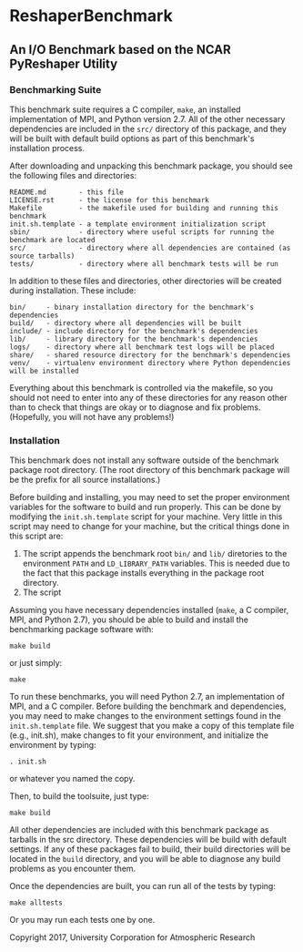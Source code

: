 # ReshaperBenchmark

## An I/O Benchmark based on the NCAR PyReshaper Utility

### Benchmarking Suite 

This benchmark suite requires a C compiler, `make`, an installed implementation of MPI, and
Python version 2.7.  All of the other necessary dependencies are included in the `src/`
directory of this package, and they will be built with default build options as part of this
benchmark's installation process.

After downloading and unpacking this benchmark package, you should see the following files and
directories:

    README.md        - this file
    LICENSE.rst      - the license for this benchmark
    Makefile         - the makefile used for building and running this benchmark
    init.sh.template - a template environment initialization script
    sbin/            - directory where useful scripts for running the benchmark are located
    src/             - directory where all dependencies are contained (as source tarballs)
    tests/           - directory where all benchmark tests will be run

In addition to these files and directories, other directories will be created during installation.
These include:

    bin/     - binary installation directory for the benchmark's dependencies
    build/   - directory where all dependencies will be built
    include/ - include directory for the benchmark's dependencies
    lib/     - library directory for the benchmark's dependencies
    logs/    - directory where all benchmark test logs will be placed
    share/   - shared resource directory for the benchmark's dependencies
    venv/    - virtualenv environment directory where Python dependencies will be installed

Everything about this benchmark is controlled via the makefile, so you should not need to enter
into any of these directories for any reason other than to check that things are okay or to 
diagnose and fix problems.  (Hopefully, you will not have any problems!)

### Installation

This benchmark does not install any software outside of the benchmark package root directory.
(The root directory of this benchmark package will be the prefix for all source installations.)

Before building and installing, you may need to set the proper environment variables for the
software to build and run properly.  This can be done by modifying the `init.sh.template` script
for your machine.  Very little in this script may need to change for your machine, but the
critical things done in this script are:

1. The script appends the benchmark root `bin/` and `lib/` diretories to the environment `PATH` and
`LD_LIBRARY_PATH` variables.  This is needed due to the fact that this package installs everything
in the package root directory.
2. The script 

Assuming you have necessary dependencies installed (`make`, a C compiler, MPI, and Python 2.7),
you should be able to build and install the benchmarking package software with:

    make build

or just simply:

    make



To run these benchmarks, you will need Python 2.7, an implementation of MPI, and
a C compiler.  Before building the benchmark and dependencies, you may need to
make changes to the environment settings found in the `init.sh.template` file.
We suggest that you make a copy of this template file (e.g., init.sh), make 
changes to fit your environment, and initialize the environment by typing:

    . init.sh

or whatever you named the copy.

Then, to build the toolsuite, just type:

    make build

All other dependencies are included with this benchmark package as tarballs in
the src directory.  These dependencies will be build with default settings.  If
any of these packages fail to build, their build directories will be located in
the `build` directory, and you will be able to diagnose any build problems as you
encounter them.

Once the dependencies are built, you can run all of the tests by typing:

    make alltests

Or you may run each tests one by one.


Copyright 2017, University Corporation for Atmospheric Research
